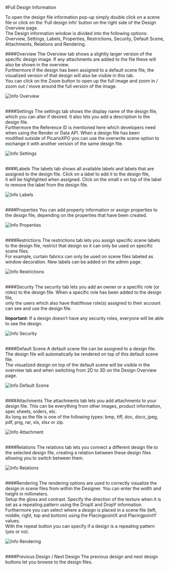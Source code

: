 #Full Design Information

To open the design file information pop-up simply double click on a scene file or click on the ‘Full design info’ button on the right side of the Design Overview page.<br/>
The Design information window is divided into the following options: Overview, Settings, Labels, Properties, Restrictions, Security, Default Scene, Attachments, Relations and Rendering.
<br/>

####Overview
The Overview tab shows a slightly larger version of the specific design image. If any attachments are added to the file these will also be shown in the overview.<br/>
Furthermore if the design has been assigned to a default scene file, the visualized version of that design will also be visible in this tab.<br/>
You can click on the Zoom button to open up the full image and zoom in / zoom out / move around the full version of the image.

![Info Overview](images/Info_Overview.png "Info Overview")  
<br/>

####Settings
The settings tab shows the display name of the design file, which you can alter if desired. It also lets you add a description to the design file.<br/>
Furthermore the Reference ID is mentioned here which developers need when using the Render or Data API. When a design file has been <br/>
modified outside of PicarioXPO you can use the overwrite scene option to exchange it with another version of the same design file.

![Info Settings](images/Info_Settings.png "Info Settings")  
<br/>

####Labels
The labels tab shows all available labels and labels that are assigned to the design file. Click on a label to add it to the design file, <br/>
it will be highlighted when assigned. Click on the small x on top of the label to remove the label from the design file.

![Info Labels](images/Info_Labels.png "Info Labels")  
<br/>

####Properties
You can add property information or assign properties to the design file, depending on the properties that have been created.

![Info Properties](images/Info_Properties.png "Info Properties")  
<br/>

####Restrictions
The restrictions tab lets you assign specific scene labels to the design file, restrict that design so it can only be used on specific scene files.<br/>
For example, curtain fabrics can only be used on scene files labeled as window decoration. New labels can be added on the admin page.

![Info Restrictions](images/Info_Restrictions.png "Info Restrictions")  
<br/>

####Security
The security tab lets you add an owner or a specific role (or roles) to the design file. When a specific role has been added to the design file, <br/>
only the users which also have that/those role(s) assigned to their account can see and use the design file.

<b>Important:</b> If a design doesn’t have any security roles, everyone will be able to see the design.

![Info Security](images/Info_Security.png "Info Security")  
<br/>

####Default Scene
A default scene file can be assigned to a design file. The design file will automatically be rendered on top of this default scene file.<br/>
The visualized design on top of the default scene will be visible in the overview tab and when switching from 2D to 3D on the Design Overview page.

![Info Default Scene](images/Info_Default_Scene.png "Info Default Scene")  
<br/>

####Attachments
The attachments tab lets you add attachments to your design file. This can be everything from other images, product information, spec sheets, orders, etc.<br/>
As long as the file is one of the following types: bmp, tiff, doc, docx, jpeg, pdf, png, rar, xls, xlsx or zip.

![Info Attachment](images/Info_Attachment.png "Info Attachment")  
<br/>

####Relations
The relations tab lets you connect a different design file to the selected design file, creating a relation between these design files allowing you to switch between them.

![Info Relations](images/Info_Relations.png "Info Relations")  
<br/>

####Rendering
The rendering options are used to correctly visualize the design in scene files from within the Designer. You can enter the width and height in millimeters.<br/>
Setup the gloss and contrast. Specify the direction of the texture when it is set as a repeating pattern using the DropX and DropY information. <br/>
Furthermore you can select where a design is placed in a scene file (left, middle, right, top and bottom) using the PlacingpointX and PlacingpointY values. <br/>
With the repeat button you can specify if a design is a repeating pattern (yes or no).

![Info Rendering](images/Info_Rendering.png "Info Rendering")  
<br/>

####Previous Design / Next Design
The previous design and next design buttons let you browse to the design files.
 
